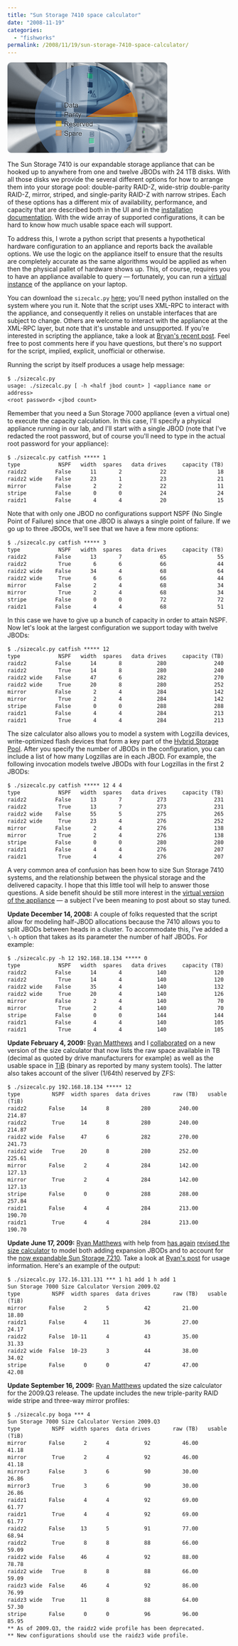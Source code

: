 ```yaml
---
title: "Sun Storage 7410 space calculator"
date: "2008-11-19"
categories:
  - "fishworks"
permalink: /2008/11/19/sun-storage-7410-space-calculator/
---
```


![](images/storagecalc.png)

The Sun Storage 7410 is our expandable storage appliance that can be hooked up to anywhere from one and twelve JBODs with 24 1TB disks. With all those disks we provide the several different options for how to arrange them into your storage pool: double-parity RAID-Z, wide-strip double-parity RAID-Z, mirror, striped, and single-parity RAID-Z with narrow stripes. Each of these options has a different mix of availability, performance, and capacity that are described both in the UI and in the [installation documentation](http://docs.sun.com/source/820-3757-11/appendix.html#50417677_99389). With the wide array of supported configurations, it can be hard to know how much usable space each will support.

To address this, I wrote a python script that presents a hypothetical hardware configuration to an appliance and reports back the available options. We use the logic on the appliance itself to ensure that the results are completely accurate as the same algorithms would be applied as when then the physical pallet of hardware shows up. This, of course, requires you to have an appliance available to query — fortunately, you can run a [virtual instance](http://www.sun.com/storage/disk_systems/unified_storage/resources.jsp) of the appliance on your laptop.

You can download the `sizecalc.py` [here](http://dtrace.org/resources/ahl/sizecalc.py); you'll need python installed on the system where you run it. Note that the script uses XML-RPC to interact with the appliance, and consequently it relies on unstable interfaces that are subject to change. Others are welcome to interact with the appliance at the XML-RPC layer, but note that it's unstable and unsupported. If you're interested in scripting the appliance, take a look at [Bryan's recent post](http://blogs.sun.com/bmc/entry/on_modalities_and_misadventures). Feel free to post comments here if you have questions, but there's no support for the script, implied, explicit, unofficial or otherwise.

Running the script by itself produces a usage help message:

```
$ ./sizecalc.py
usage: ./sizecalc.py [ -h <half jbod count> ] <appliance name or address>
<root password> <jbod count>

```

Remember that you need a Sun Storage 7000 appliance (even a virtual one) to execute the capacity calculation. In this case, I'll specify a physical appliance running in our lab, and I'll start with a single JBOD (note that I've redacted the root password, but of course you'll need to type in the actual root password for your appliance):

```
$ ./sizecalc.py catfish ***** 1
type            NSPF   width  spares   data drives     capacity (TB)
raidz2         False      11       2            22                18
raidz2 wide    False      23       1            23                21
mirror         False       2       2            22                11
stripe         False       0       0            24                24
raidz1         False       4       4            20                15

```

Note that with only one JBOD no configurations support NSPF (No Single Point of Failure) since that one JBOD is always a single point of failure. If we go up to three JBODs, we'll see that we have a few more options:

```
$ ./sizecalc.py catfish ***** 3
type            NSPF   width  spares   data drives     capacity (TB)
raidz2         False      13       7            65                55
raidz2          True       6       6            66                44
raidz2 wide    False      34       4            68                64
raidz2 wide     True       6       6            66                44
mirror         False       2       4            68                34
mirror          True       2       4            68                34
stripe         False       0       0            72                72
raidz1         False       4       4            68                51

```

In this case we have to give up a bunch of capacity in order to attain NSPF. Now let's look at the largest configuration we support today with twelve JBODs:

```
$ ./sizecalc.py catfish ***** 12
type            NSPF   width  spares   data drives     capacity (TB)
raidz2         False      14       8           280               240
raidz2          True      14       8           280               240
raidz2 wide    False      47       6           282               270
raidz2 wide     True      20       8           280               252
mirror         False       2       4           284               142
mirror          True       2       4           284               142
stripe         False       0       0           288               288
raidz1         False       4       4           284               213
raidz1          True       4       4           284               213

```

The size calculator also allows you to model a system with Logzilla devices, write-optimized flash devices that form a key part of the [Hybrid Storage Pool](http://dtrace.org/blogs/ahl/hybrid_storage_pools_in_cacm). After you specify the number of JBODs in the configuration, you can include a list of how many Logzillas are in each JBOD. For example, the following invocation models twelve JBODs with four Logzillas in the first 2 JBODs:

```
$ ./sizecalc.py catfish ***** 12 4 4
type            NSPF   width  spares   data drives     capacity (TB)
raidz2         False      13       7           273               231
raidz2          True      13       7           273               231
raidz2 wide    False      55       5           275               265
raidz2 wide     True      23       4           276               252
mirror         False       2       4           276               138
mirror          True       2       4           276               138
stripe         False       0       0           280               280
raidz1         False       4       4           276               207
raidz1          True       4       4           276               207

```

A very common area of confusion has been how to size Sun Storage 7410 systems, and the relationship between the physical storage and the delivered capacity. I hope that this little tool will help to answer those questions. A side benefit should be still more interest in the [virtual version of the appliance](http://www.sun.com/storage/disk_systems/unified_storage/resources.jsp) — a subject I've been meaning to post about so stay tuned.

**Update December 14, 2008:** A couple of folks requested that the script allow for modeling half-JBOD allocations because the 7410 allows you to split JBODs between heads in a cluster. To accommodate this, I've added a `\-h` option that takes as its parameter the number of half JBODs. For example:

```
$ ./sizecalc.py -h 12 192.168.18.134 ***** 0
type            NSPF   width  spares   data drives     capacity (TB)
raidz2         False      14       4           140               120
raidz2          True      14       4           140               120
raidz2 wide    False      35       4           140               132
raidz2 wide     True      20       4           140               126
mirror         False       2       4           140                70
mirror          True       2       4           140                70
stripe         False       0       0           144               144
raidz1         False       4       4           140               105
raidz1          True       4       4           140               105

```

**Update February 4, 2009:** [Ryan Matthews](http://blogs.sun.com/rdm) and I [collaborated](http://blogs.sun.com/rdm/entry/enhancing_the_size_calculator) on a new version of the size calculator that now lists the raw space available in TB (decimal as quoted by drive manufacturers for example) as well as the usable space in [TiB](http://en.wikipedia.org/wiki/Tebibyte) (binary as reported by many system tools). The latter also takes account of the sliver (1/64th) reserved by ZFS:

```
$ ./sizecalc.py 192.168.18.134 ***** 12
type          NSPF  width spares  data drives       raw (TB)   usable (TiB)
raidz2       False     14      8          280         240.00         214.87
raidz2        True     14      8          280         240.00         214.87
raidz2 wide  False     47      6          282         270.00         241.73
raidz2 wide   True     20      8          280         252.00         225.61
mirror       False      2      4          284         142.00         127.13
mirror        True      2      4          284         142.00         127.13
stripe       False      0      0          288         288.00         257.84
raidz1       False      4      4          284         213.00         190.70
raidz1        True      4      4          284         213.00         190.70

```

**Update June 17, 2009:** [Ryan Matthews](http://blogs.sun.com/rdm) with help from [has again](http://blogs.sun.com/eschrock) [revised the size calculator](http://blogs.sun.com/rdm/entry/2009_q2_update_for_size) to model both adding expansion JBODs and to account for the [now expandable Sun Storage 7210](http://blogs.sun.com/eschrock/entry/sun_storage_7210_expansion). Take a look at [Ryan's post](http://blogs.sun.com/rdm/entry/2009_q2_update_for_size) for usage information. Here's an example of the output:

```
$ ./sizecalc.py 172.16.131.131 *** 1 h1 add 1 h add 1
Sun Storage 7000 Size Calculator Version 2009.Q2
type          NSPF  width spares  data drives       raw (TB)   usable (TiB)
mirror       False      2      5           42          21.00          18.80
raidz1       False      4     11           36          27.00          24.17
raidz2       False  10-11      4           43          35.00          31.33
raidz2 wide  False  10-23      3           44          38.00          34.02
stripe       False      0      0           47          47.00          42.08

```

**Update September 16, 2009:** [Ryan Matthews](http://blogs.sun.com/rdm) updated the size calculator for the 2009.Q3 release. The update includes the new triple-parity RAID wide stripe and three-way mirror profiles:

```
$ ./sizecalc.py boga *** 4
Sun Storage 7000 Size Calculator Version 2009.Q3
type          NSPF  width spares  data drives       raw (TB)   usable (TiB)
mirror       False      2      4           92          46.00          41.18
mirror        True      2      4           92          46.00          41.18
mirror3      False      3      6           90          30.00          26.86
mirror3       True      3      6           90          30.00          26.86
raidz1       False      4      4           92          69.00          61.77
raidz1        True      4      4           92          69.00          61.77
raidz2       False     13      5           91          77.00          68.94
raidz2        True      8      8           88          66.00          59.09
raidz2 wide  False     46      4           92          88.00          78.78
raidz2 wide   True      8      8           88          66.00          59.09
raidz3 wide  False     46      4           92          86.00          76.99
raidz3 wide   True     11      8           88          64.00          57.30
stripe       False      0      0           96          96.00          85.95
** As of 2009.Q3, the raidz2 wide profile has been deprecated.
** New configurations should use the raidz3 wide profile.

```
